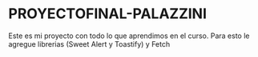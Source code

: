 # PROYECTOFINAL-PALAZZINI

Este es mi proyecto con todo lo que aprendimos en el curso. Para esto le agregue librerias (Sweet Alert y Toastify) y Fetch
